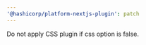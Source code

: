 ```yaml
---
'@hashicorp/platform-nextjs-plugin': patch
---
```


Do not apply CSS plugin if css option is false.
